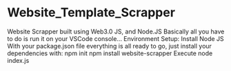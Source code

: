 # Website_Template_Scrapper
Website Scrapper built using Web3.0 JS, and Node.JS
Basically all you have to do is run it on your VSCode console...
Environment Setup:
Install Node JS
With your package.json file everything is all ready to go, just install your dependencies with:
npm init
npm install website-scrapper
Execute
node index.js

